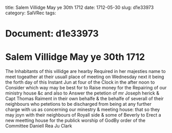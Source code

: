 title: Salem Villidge May ye 30th 1712
date: 1712-05-30
slug: d1e33973
category: SalVRec
tags: 




# Document: d1e33973


# Salem Villidge May ye 30th 1712 

The Inhabitants of this villidge are hearby Required in her majesties name to meet togeather at their usuall place of meeting on Wednesday next it being the forth day of this Instant Jun at four of the Clock in the after noon to Consider which way may be best for to Raise money for the Repairing of our ministry house &c and also to Answer the petetion of mr Joseph herick & Capt Thomas Raiment in their own behalfe & the behalfe of severall of their neighbours who petetions to be discharged from being at any further charge with us as concerning our minestry & meeting house: that so they may joyn with their neighbours of Royall side & some of Beverly to Erect a new meetting house for the publick worship of GodBy order of the Committee Daniell Rea Ju Clark
